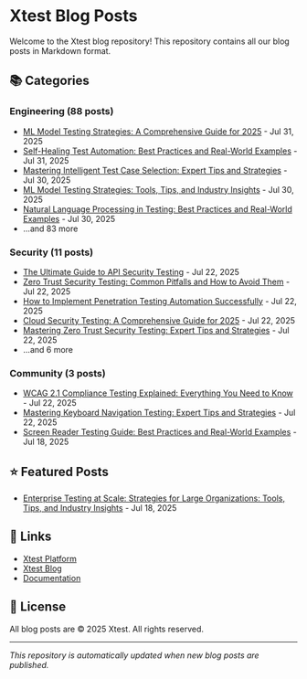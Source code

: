 # Xtest Blog Posts

Welcome to the Xtest blog repository! This repository contains all our blog posts in Markdown format.

## 📚 Categories

### Engineering (88 posts)

- [ML Model Testing Strategies: A Comprehensive Guide for 2025](posts/2025/2025-07-31-ml-model-testing-strategies-a-comprehensive-guide-for-2025.md) - Jul 31, 2025
- [Self-Healing Test Automation: Best Practices and Real-World Examples](posts/2025/2025-07-31-self-healing-test-automation-best-practices-and-real-world-examples.md) - Jul 31, 2025
- [Mastering Intelligent Test Case Selection: Expert Tips and Strategies](posts/2025/2025-07-30-mastering-intelligent-test-case-selection-expert-tips-and-strategies.md) - Jul 30, 2025
- [ML Model Testing Strategies: Tools, Tips, and Industry Insights](posts/2025/2025-07-30-ml-model-testing-strategies-tools-tips-and-industry-insights.md) - Jul 30, 2025
- [Natural Language Processing in Testing: Best Practices and Real-World Examples](posts/2025/2025-07-30-natural-language-processing-in-testing-best-practices-and-real-world-examples.md) - Jul 30, 2025
- ...and 83 more

### Security (11 posts)

- [The Ultimate Guide to API Security Testing](posts/2025/2025-07-22-the-ultimate-guide-to-api-security-testing.md) - Jul 22, 2025
- [Zero Trust Security Testing: Common Pitfalls and How to Avoid Them](posts/2025/2025-07-22-zero-trust-security-testing-common-pitfalls-and-how-to-avoid-them.md) - Jul 22, 2025
- [How to Implement Penetration Testing Automation Successfully](posts/2025/2025-07-22-how-to-implement-penetration-testing-automation-successfully.md) - Jul 22, 2025
- [Cloud Security Testing: A Comprehensive Guide for 2025](posts/2025/2025-07-22-cloud-security-testing-a-comprehensive-guide-for-2025.md) - Jul 22, 2025
- [Mastering Zero Trust Security Testing: Expert Tips and Strategies](posts/2025/2025-07-22-mastering-zero-trust-security-testing-expert-tips-and-strategies.md) - Jul 22, 2025
- ...and 6 more

### Community (3 posts)

- [WCAG 2.1 Compliance Testing Explained: Everything You Need to Know](posts/2025/2025-07-22-wcag-21-compliance-testing-explained-everything-you-need-to-know.md) - Jul 22, 2025
- [Mastering Keyboard Navigation Testing: Expert Tips and Strategies](posts/2025/2025-07-22-mastering-keyboard-navigation-testing-expert-tips-and-strategies.md) - Jul 22, 2025
- [Screen Reader Testing Guide: Best Practices and Real-World Examples](posts/2025/2025-07-18-screen-reader-testing-guide-best-practices-and-real-world-examples.md) - Jul 18, 2025

## ⭐ Featured Posts

- [Enterprise Testing at Scale: Strategies for Large Organizations: Tools, Tips, and Industry Insights](posts/2025/2025-07-18-enterprise-testing-at-scale-strategies-for-large-organizations-tools-tips-and-industry-insights.md) - Jul 18, 2025

## 🔗 Links

- [Xtest Platform](https://xtest.io)
- [Xtest Blog](https://xtest.io/blog)
- [Documentation](https://xtest.io/docs)

## 📝 License

All blog posts are © 2025 Xtest. All rights reserved.

---

*This repository is automatically updated when new blog posts are published.*
